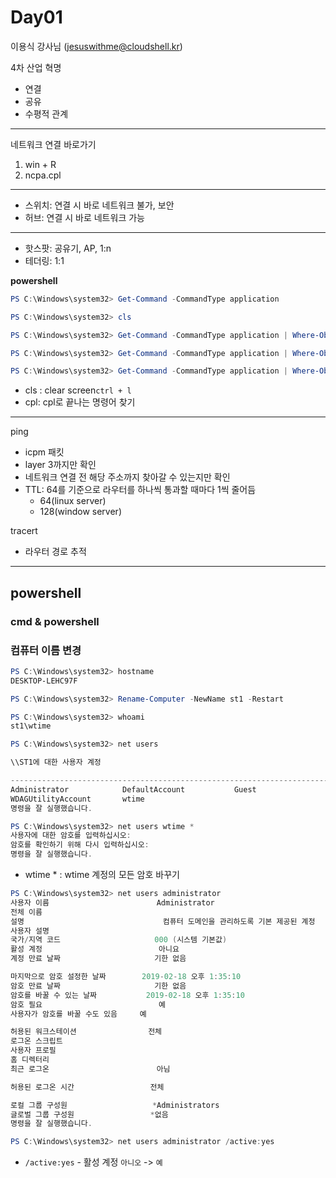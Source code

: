 # Day01

이용식 강사님 (jesuswithme@cloudshell.kr)

4차 산업 혁명
- 연결
- 공유
- 수평적 관계

---

네트워크 연결 바로가기
1. win + R
1. ncpa.cpl

---

- 스위치: 연결 시 바로 네트워크 불가, 보안
-  허브: 연결 시 바로 네트워크 가능

---

- 핫스팟: 공유기, AP, 1:n
- 테더링: 1:1

**powershell**
```powershell
PS C:\Windows\system32> Get-Command -CommandType application

PS C:\Windows\system32> cls

PS C:\Windows\system32> Get-Command -CommandType application | Where-Object {$_.Name -like "*.cpl"}

PS C:\Windows\system32> Get-Command -CommandType application | Where-Object {$_.Name -like "*.msc"}

PS C:\Windows\system32> Get-Command -CommandType application | Where-Object {$_.Name -like "*.exe"}
```
- cls : clear screen`ctrl + l`
- cpl: cpl로 끝나는 명령어 찾기

---

ping
- icpm 패킷
- layer 3까지만 확인
- 네트워크 연결 전 해당 주소까지 찾아갈 수 있는지만 확인
- TTL: 64를 기준으로 라우터를 하나씩 통과할 때마다 1씩 줄어듬
	- 64(linux server)
	- 128(window server)

tracert
- 라우터 경로 추적

---

## powershell

### cmd & powershell


### 컴퓨터 이름 변경
```powershell
PS C:\Windows\system32> hostname
DESKTOP-LEHC97F

PS C:\Windows\system32> Rename-Computer -NewName st1 -Restart
```

```powershell
PS C:\Windows\system32> whoami
st1\wtime

PS C:\Windows\system32> net users

\\ST1에 대한 사용자 계정

-------------------------------------------------------------------------------
Administrator            DefaultAccount           Guest
WDAGUtilityAccount       wtime
명령을 잘 실행했습니다.

PS C:\Windows\system32> net users wtime *
사용자에 대한 암호를 입력하십시오:
암호를 확인하기 위해 다시 입력하십시오:
명령을 잘 실행했습니다.
```
- wtime * : wtime 계정의 모든 암호 바꾸기

```powershell
PS C:\Windows\system32> net users administrator
사용자 이름                        Administrator
전체 이름
설명                               컴퓨터 도메인을 관리하도록 기본 제공된 계정
사용자 설명
국가/지역 코드                     000 (시스템 기본값)
활성 계정                          아니요
계정 만료 날짜                     기한 없음

마지막으로 암호 설정한 날짜        2019-02-18 오후 1:35:10
암호 만료 날짜                     기한 없음
암호를 바꿀 수 있는 날짜           2019-02-18 오후 1:35:10
암호 필요                          예
사용자가 암호를 바꿀 수도 있음     예

허용된 워크스테이션                전체
로그온 스크립트
사용자 프로필
홈 디렉터리
최근 로그온                        아님

허용된 로그온 시간                 전체

로컬 그룹 구성원                   *Administrators
글로벌 그룹 구성원                 *없음
명령을 잘 실행했습니다.

PS C:\Windows\system32> net users administrator /active:yes
```
- `/active:yes` - 활성 계정 `아니오` -> `예`
<!--stackedit_data:
eyJoaXN0b3J5IjpbLTEyMTM3OTEyNDMsMjEwODMxOTU1NCwtOD
I0OTE1NDIyLDE3NjkyMDcyMTVdfQ==
-->